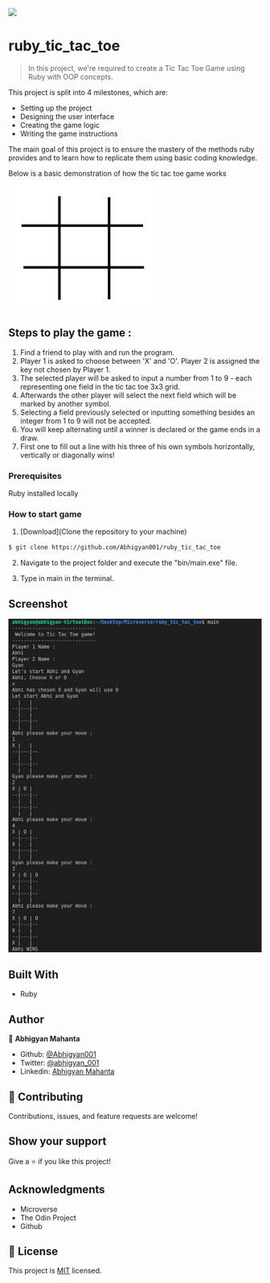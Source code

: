 ![](https://img.shields.io/badge/Microverse-blueviolet)

# ruby_tic_tac_toe

> In this project, we're required to create a Tic Tac Toe Game using Ruby with OOP concepts.

This project is split into 4 milestones, which are:

- Setting up the project
- Designing the user interface
- Creating the game logic
- Writing the game instructions

The main goal of this project is to ensure the mastery of the methods ruby provides and to learn how to replicate them using basic coding knowledge.

Below is a basic demonstration of how the tic tac toe game works

![screenshot](./images/tic.gif)

## Steps to play the game : 

  1. Find a friend to play with and run the program.
  2. Player 1 is asked to choose between 'X' and 'O'. Player 2 is assigned the key not chosen by Player 1.
  3. The selected player will be asked to input a number from 1 to 9 - each representing one field in the tic tac toe 3x3 grid.
  4. Afterwards the other player will select the next field which will be marked by another symbol.
  5. Selecting a field previously selected or inputting something besides an integer from 1 to 9 will not be accepted.
  6. You will keep alternating until a winner is declared or the game ends in a draw.
  7. First one to fill out a line with his three of his own symbols horizontally, vertically or diagonally wins!

### Prerequisites

Ruby installed locally

### How to start game

1. [Download](Clone the repository to your machine)

```sh
$ git clone https://github.com/Abhigyan001/ruby_tic_tac_toe
```

2. Navigate to the project folder and execute the "bin/main.exe" file.

3. Type in main in the terminal.


## Screenshot

![screenshot](./images/ss1.PNG)

## Built With

- Ruby

## Author

👤  **Abhigyan Mahanta**

- Github: [@Abhigyan001](https://github.com/Abhigyan001)
- Twitter: [@abhigyan_001](https://twitter.com/abhigyan_001)
- Linkedin: [Abhigyan Mahanta](https://www.linkedin.com/in/abhigyan-mahanta-b49799145/)

## 🤝 Contributing

Contributions, issues, and feature requests are welcome!

## Show your support

Give a ⭐️ if you like this project!

## Acknowledgments

- Microverse
- The Odin Project
- Github

## 📝 License

This project is [MIT](lic.url) licensed.
